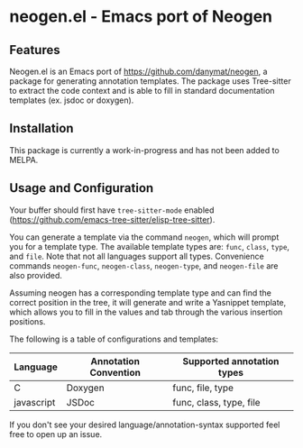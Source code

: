 # neogen.el - Emacs port of Neogen

## Features

Neogen.el is an Emacs port of https://github.com/danymat/neogen, a
package for generating annotation templates.  The package uses
Tree-sitter to extract the code context and is able to fill in
standard documentation templates (ex. jsdoc or doxygen).

## Installation

This package is currently a work-in-progress and has not been added to
MELPA.

## Usage and Configuration

Your buffer should first have `tree-sitter-mode` enabled
(https://github.com/emacs-tree-sitter/elisp-tree-sitter).

You can generate a template via the command `neogen`, which will
prompt you for a template type.  The available template types are:
`func`, `class`, `type`, and `file`.  Note that not all languages
support all types.  Convenience commands `neogen-func`,
`neogen-class`, `neogen-type`, and `neogen-file` are also provided.

Assuming neogen has a corresponding template type and can find the
correct position in the tree, it will generate and write a Yasnippet
template, which allows you to fill in the values and tab through the
various insertion positions.

The following is a table of configurations and templates:

| Language   | Annotation Convention | Supported annotation types |
|------------|-----------------------|----------------------------|
| C          | Doxygen               | func, file, type           |
| javascript | JSDoc                 | func, class, type, file    |

If you don't see your desired language/annotation-syntax supported
feel free to open up an issue.
